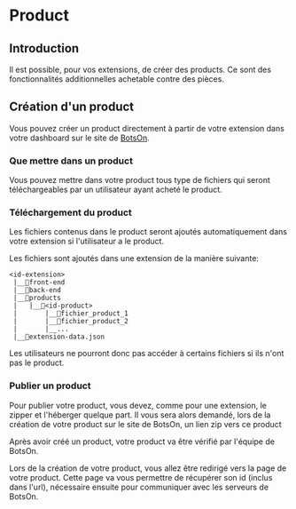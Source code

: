 # Product
## Introduction
Il est possible, pour vos extensions, de créer des products. Ce sont des fonctionnalités additionnelles achetable contre des pièces.

## Création d'un product
Vous pouvez créer un product directement à partir de votre extension dans votre dashboard sur le site de [BotsOn](https://botsonapp.me/).

### Que mettre dans un product

Vous pouvez mettre dans votre product tous type de fichiers qui seront téléchargeables par un utilisateur ayant acheté le product.

### Téléchargement du product
Les fichiers contenus dans le product seront ajoutés automatiquement dans votre extension si l'utilisateur a le product.

Les fichiers sont ajoutés dans une extension de la manière suivante:

```
<id-extension>
 |__📁front-end
 |__📁back-end
 |__📁products
 |   |__📁<id-product>
 |       |__📇fichier_product_1
 |       |__📇fichier_product_2
 |       |__...
 |__📇extension-data.json
 ``` 

Les utilisateurs ne pourront donc pas accéder à certains fichiers si ils n'ont pas le product.

### Publier un product

Pour publier votre product, vous devez, comme pour une extension, le zipper et l'héberger quelque part.
Il vous sera alors demandé, lors de la création de votre product sur le site de BotsOn, un lien zip vers ce product

Après avoir créé un product, votre product va être vérifié par l'équipe de BotsOn.

Lors de la création de votre product, vous allez être redirigé vers la page de votre product. Cette page va vous permettre de récupérer son id (inclus dans l'url), nécessaire ensuite pour communiquer avec les serveurs de BotsOn.